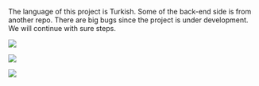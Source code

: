 The language of this project is Turkish. Some of the back-end side is from another repo.
There are big bugs since the project is under development.
We will continue with sure steps.

![](img2.png)

![](img.png)

![](img3.png)